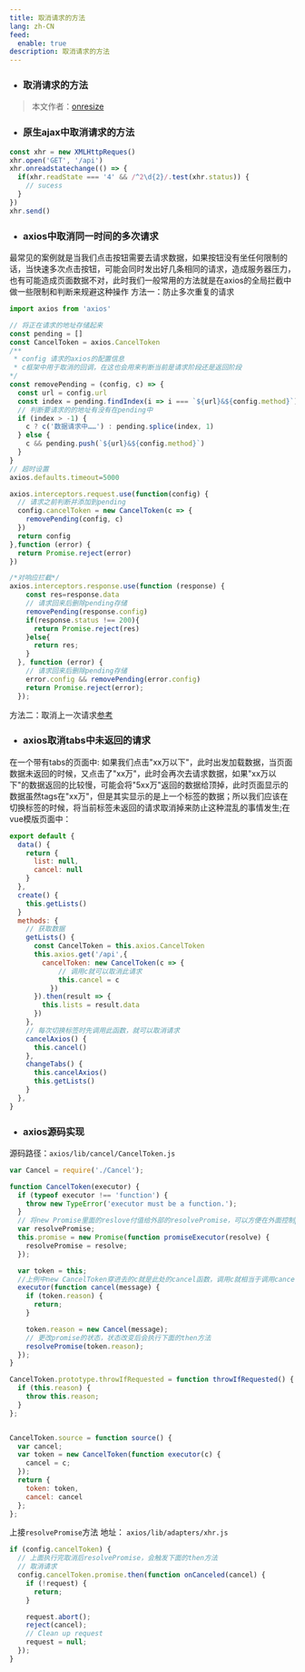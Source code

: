 ```yaml
---
title: 取消请求的方法
lang: zh-CN
feed:
  enable: true
description: 取消请求的方法
---
```


- ### 取消请求的方法

> 本文作者：[onresize](https://github.com/onresize)

- ### 原生ajax中取消请求的方法

```js
const xhr = new XMLHttpReques()
xhr.open('GET', '/api')
xhr.onreadstatechange(() => {
  if(xhr.readState === '4' && /^2\d{2}/.test(xhr.status)) {
    // sucess
  }
})
xhr.send()
```

- ### axios中取消同一时间的多次请求

最常见的案例就是当我们点击按钮需要去请求数据，如果按钮没有坐任何限制的话，当快速多次点击按钮，可能会同时发出好几条相同的请求，造成服务器压力，也有可能造成页面数据不对，此时我们一般常用的方法就是在axios的全局拦截中做一些限制和判断来规避这种操作 方法一：防止多次重复的请求

```js
import axios from 'axios'

// 将正在请求的地址存储起来
const pending = []
const CancelToken = axios.CancelToken
/**
 * config 请求的axios的配置信息
 * c框架中用于取消的回调，在这也会用来判断当前是请求阶段还是返回阶段
*/
const removePending = (config, c) => {
  const url = config.url
  const index = pending.findIndex(i => i === `${url}&${config.method}`)
  // 判断要请求的的地址有没有在pending中
  if (index > -1) {
    c ? c('数据请求中……') : pending.splice(index, 1)
  } else {
    c && pending.push(`${url}&${config.method}`)
  }
}
// 超时设置
axios.defaults.timeout=5000

axios.interceptors.request.use(function(config) {
  // 请求之前判断并添加到pending
  config.cancelToken = new CancelToken(c => {
    removePending(config, c)
  })
  return config
},function (error) {
  return Promise.reject(error)
})

/*对响应拦截*/
axios.interceptors.response.use(function (response) {
    const res=response.data
    // 请求回来后删除pending存储
    removePending(response.config)
    if(response.status !== 200){
      return Promise.reject(res)
    }else{
      return res;
    }
  }, function (error) {
    // 请求回来后删除pending存储
    error.config && removePending(error.config)
    return Promise.reject(error);
  });
```

方法二：取消上一次请求[参考](https://gist.github.com/semlinker/e426780664f0186db434882f1e27ac3a)

- ### axios取消tabs中未返回的请求

在一个带有tabs的页面中: 
如果我们点击"xx万以下"，此时出发加载数据，当页面数据未返回的时候，又点击了"xx万"，此时会再次去请求数据，如果"xx万以下"的数据返回的比较慢，可能会将"5xx万"返回的数据给顶掉，此时页面显示的数据虽然tags在"xx万"，但是其实显示的是上一个标签的数据；所以我们应该在切换标签的时候，将当前标签未返回的请求取消掉来防止这种混乱的事情发生;在vue模版页面中：

```js
export default {
  data() {
    return {
      list: null,
      cancel: null
    }
  },
  create() {
    this.getLists()
  }
  methods: {
    // 获取数据
    getLists() {
      const CancelToken = this.axios.CancelToken
      this.axios.get('/api',{
        cancelToken: new CancelToken(c => {
            // 调用c就可以取消此请求
            this.cancel = c
          })
      }).then(result => {
        this.lists = result.data
      })
    },
    // 每次切换标签时先调用此函数，就可以取消请求
    cancelAxios() {
      this.cancel()
    },
    changeTabs() {
      this.cancelAxios()
      this.getLists()
    }
  },
}
```

- ### axios源码实现

源码路径：`axios/lib/cancel/CancelToken.js`

```js
var Cancel = require('./Cancel');

function CancelToken(executor) {
  if (typeof executor !== 'function') {
    throw new TypeError('executor must be a function.');
  }
  // 将new Promise里面的reslove付值给外部的resolvePromise，可以方便在外面控制promise内部的状态改变
  var resolvePromise;
  this.promise = new Promise(function promiseExecutor(resolve) {
    resolvePromise = resolve;
  });

  var token = this;
  //上例中new CancelToken穿进去的c就是此处的cancel函数，调用c就相当于调用cancel函数
  executor(function cancel(message) {
    if (token.reason) {
      return;
    }

    token.reason = new Cancel(message);
    // 更改promise的状态，状态改变后会执行下面的then方法
    resolvePromise(token.reason);
  });
}

CancelToken.prototype.throwIfRequested = function throwIfRequested() {
  if (this.reason) {
    throw this.reason;
  }
};


CancelToken.source = function source() {
  var cancel;
  var token = new CancelToken(function executor(c) {
    cancel = c;
  });
  return {
    token: token,
    cancel: cancel
  };
};
```

上接`resolvePromise`方法 
地址： `axios/lib/adapters/xhr.js`

```js
if (config.cancelToken) {
  // 上面执行完取消后resolvePromise，会触发下面的then方法
  // 取消请求
  config.cancelToken.promise.then(function onCanceled(cancel) {
    if (!request) {
      return;
    }

    request.abort();
    reject(cancel);
    // Clean up request
    request = null;
  });
}
```